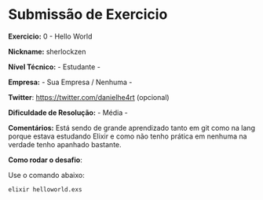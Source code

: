 # Submissão de Exercicio

**Exercicio:** 0 - Hello World

**Nickname:** sherlockzen

**Nível Técnico:** - Estudante -

**Empresa:** - Sua Empresa / Nenhuma -

**Twitter**: https://twitter.com/danielhe4rt (opcional)

**Dificuldade de Resolução:** - Média -

**Comentários:** Está sendo de grande aprendizado tanto em git como na lang porque estava estudando Elixir e como não tenho prática em nenhuma na verdade tenho apanhado bastante.

**Como rodar o desafio**: 

Use o comando abaixo: 
```bash
elixir helloworld.exs
```
